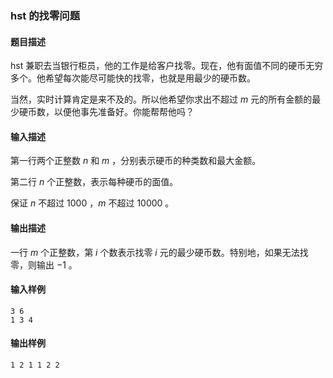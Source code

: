 ### hst 的找零问题

#### 题目描述

hst 兼职去当银行柜员，他的工作是给客户找零。现在，他有面值不同的硬币无穷多个。他希望每次能尽可能快的找零，也就是用最少的硬币数。

当然，实时计算肯定是来不及的。所以他希望你求出不超过 $m$ 元的所有金额的最少硬币数，以便他事先准备好。你能帮帮他吗？

#### 输入描述

第一行两个正整数 $n$ 和 $m$ ，分别表示硬币的种类数和最大金额。

第二行 $n$ 个正整数，表示每种硬币的面值。

保证 $n$ 不超过 $1000$ ，$m$ 不超过 $10000$ 。

#### 输出描述

一行 $m$ 个正整数，第 $i$ 个数表示找零 $i$ 元的最少硬币数。特别地，如果无法找零，则输出 $-1$ 。

#### 输入样例

```
3 6
1 3 4
```

#### 输出样例

```
1 2 1 1 2 2
```
